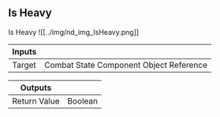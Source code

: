 ## Is Heavy
Is Heavy
![[../img/nd_img_IsHeavy.png]]

|Inputs||
|--|--|
| Target | Combat State Component Object Reference |

|Outputs||
|--|--|
| Return Value | Boolean |
